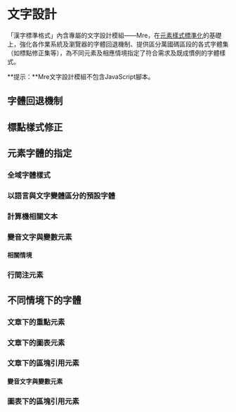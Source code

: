 
文字設計
======

「漢字標準格式」內含專屬的文字設計模組——Mre，在[元素樣式標準化](/manual/yangshi_biaozhunhua)的基礎上，強化各作業系統及瀏覽器的字體回退機制、提供區分萬國碼區段的各式字體集（如標點修正集等），為不同元素及相應情境指定了符合需求及既成慣例的字體樣式。

<div class='info note'> 

**提示：**Mre文字設計模組不包含JavaScript腳本。

</div>

字體回退機制 <!-- #ziti_huitui_jizhi -->
----------

標點樣式修正 <!-- #biaodian_yangshi_xiuzheng -->
----------

元素字體的指定 <!-- #yuansu_ziti_de_zhiding -->
----------
### 全域字體樣式 <!-- #yuansu_ziti_de_zhiding-quanyu_ziti_yangshi -->
### 以語言與文字變體區分的預設字體 <!-- #yuansu_ziti_de_zhiding-yi_yuyan_yu_wenzibianti_qufen_de_yushe_ziti -->
### 計算機相關文本 <!-- #yuansu_ziti_de_zhiding-jisuanji_xiangguan_wenben -->
### 變音文字與變數元素 <!-- #yuansu_ziti_de_zhiding-bianyinwenzi_yu_bianshu_yuansu -->
#### 相關情境 <!-- yuansu_ziti_zhiding-bianyinwenzi_ji_bianshu_yuansu-xiangguan_qingjing -->
### 行間注元素 <!-- #yuansu_ziti_de_zhiding-hangjianzhu_yuansu -->

不同情境下的字體 <!-- #butong_qingjing_xia_de_ziti -->
-------------
### 文章下的重點元素 <!-- #butong_qingjing_xia_de_ziti-wenzhang_xia_de_zhongdian_yuansu -->
### 文章下的圖表元素 <!-- #butong_qingjing_xia_de_ziti-wenzhang_xia_de_tubiao_yuansu -->
### 文章下的區塊引用元素 <!-- #butong_qingjing_xia_de_ziti-wenzhang_xia_de_qukuaiyinyong_yuansu -->
#### 變音文字與變數元素 <!-- #butong_qingjing_xia_de_ziti-bianyinwenzi_yu_bianshu_yuansu -->
### 圖表下的區塊引用元素 <!-- #butong_qingjing_xia_de_ziti-tubiao_xia_de_qukuaiyinyong_yuansu -->


